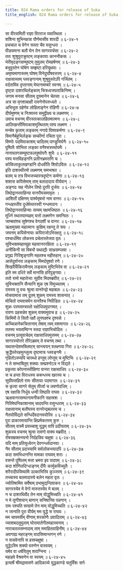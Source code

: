 ```yaml
---
title: 024 Rama orders for release of Suka
title_english: 024 Rama orders for release of Suka

---
```

<div class="audioEmbed"  caption="श्रीराम-हरिसीताराममूर्ति-घनपाठिभ्यां वचनम्" src="https://archive.org/download/Ramayana-recitation-Sriram-harisItArAmamUrti-Ghanapaati-v2/Kanda_6/Kanda_6_YK-024-Rama_orders_for_release_of_Suka_0.mp3"></div>

सा वीरसमिती राज्ञा विरराज व्यवस्थिता ।  
शशिना शुभिनक्षत्रा पौर्णमासीव शारदी ॥ ६-२४-१  
प्रचचाल च वेगेन त्रस्ता चैव वसुन्धरा ।  
पीड्यमाना बलौ घेन तेन सागरवर्चसा ॥ ६-२४-२  
ततः शुश्रुपुराक्रुष्टम् लङ्कायाः काननौकसः ।  
भेरीमृदङ्गसम्घुष्टम् तुमुलम् रोमहर्षणम् ॥ ६-२४-३  
बभूवुस्तेन घोषेण सम्हृष्टा हरियूथपाः ।  
अमृष्यमाणास्तम् घोषम् विनेदुर्घोषवत्तरम् ॥ ६-२४-४  
राक्षसास्तम् प्लवङ्गानाम् शुश्रुवुस्तेऽपि गर्जितम् ।  
वर्दतामिव दृप्तानाम् मेघानामम्बरे स्वनम् ॥ ६-२४-५  
दृष्ट्वा दाशरथिर्लङ्काम् चित्रध्वजपताकिनिम्म् ।  
जगाम मनसा सीताम् दूयमानेन चेतसा ॥ ६-२४-६  
अत्र सा मृगशाबाक्षी रावणेनोपरुध्यते ।  
अभिभूता ग्रहेणेव लोहिताङ्गेन रोहिणी ॥ ६-२४-७  
दीर्घमुष्णम् च निःश्वस्य समुद्वीक्ष्य च लक्ष्मणम् ।  
उवाच वचनम् वीरस्तत्कालहितमात्मनः ॥ ६-२४-८  
आलिखन्तीमिवाकाशमुत्थिताम् पश्य लक्ष्मण ।  
मन्सेव कृताम् लङ्काम् नगाग्रे विश्वकर्मणा ॥ ६-२४-९  
विमानैर्बहुभिर्लङ्क सम्कीर्णा रचिता पुरा ।  
विष्णोः पदमिवाकाशम् चादितम् पाण्डुभिर्घनैः ॥ ६-२४-१०  
पुष्पितैः शोभिता लङ्का वनैश्चत्ररथोपमैः ।  
नानापतगसम्घुष्टफलपुष्पोपगैः शुभैः ॥ ६-२४-११  
पश्य मत्तविहङ्गनि प्रलीनभ्रमराणि च ।  
कोकिलाकुलखण्डानि दोधवीति शिवोऽविलः ॥ ६-२४-१२  
इति दाशरथीरमो लक्ष्मणम् समभाषत ।  
बलम् च तत्र विभजच्चास्त्रदृष्टेन कर्मणा ॥ ६-२४-१३  
शशास कपिसेमाम् ताम् बलादादाय वीर्यवान् ।  
अङ्गदः सह नीलेन तिष्ठे दुरपि दुर्जयः ॥ ६-२४-१४  
तिष्ठेद्वानरवाहिन्या वानरौघसमावृतः ।  
आशिर्तो दक्षिणम् पार्श्वमृषभो नाम वानरः ॥ ६-२४-१५  
गन्धहस्तीव दुर्धर्षस्तरस्वी गन्धमादनः ।  
तिष्ठेद्वानरवाहिन्याः सव्यम् पक्षमधिष्ठतः ॥ ६-२४-१६  
मूर्ध्नि स्थास्याम्यहम् यत्तो लक्ष्मणेन समन्वितः ।  
जाम्बवांश्च सुषेणश्च वेगदर्शी च वानरः ॥ ६-२४-१७  
ऋक्षमुख्या महात्मानः कुक्षिम् रक्षन्तु ते त्रयः ।  
जघनम् कपिसेनायाः कपिराजोऽभिरक्षतु ॥ ६-२४-१८  
पश्चार्धमिव लोकस्य प्रचेतास्तेजपा वृतः ।  
सुविभक्तमहाव्यूहा महावानररक्षिता ॥ ६-२४-१९  
अनीकिनी सा विबभौ यथाद्यौः साभ्रसम्प्लवा ।  
प्रग़ृह्य गिरिशृङ्गाणि महतश्च महीरुहान् ॥ ६-२४-२०  
आसेदुर्वानरा लङ्काम् मिमर्दयुषवो रणे ।  
शिखरैर्विकिरामैनाम् लङ्काम् मुष्टिभिरेव वा ॥ ६-२४-२१  
इति स्म दधिरे सर्वे मानांसि हरिपुङ्गवाः ।  
ततो रामो महातेजाः सुग्रीव मिदमब्रवीत् ॥ ६-२४-२२  
सुविभक्तानि सैन्यानि शुक एष विमुच्यताम् ।  
रामस्य तु वचः श्रुत्वा वानरेन्द्रो महाबलः ॥ ६-२४-२३  
मोचयामास तम् दूतम् शुकम् रामस्य शासनात् ।  
मोचितो रामवाक्येन वानरैश्च निपीडितः ॥ ६-२४-२४  
शुकः परमसम्त्रस्तो रक्षोधिपमुपागमत् ।  
रावणः प्रहसन्नेव शुकम् वाक्यमुवाच ह ॥ ६-२४-२५  
किमिमौ ते सितौ पक्षौ लूनपक्ष्श्च दृश्यसे ।  
कच्चिन्नानेकचित्तानाम् तेषाम् त्वम् वशमागतः ॥ ६-२४-२६  
ततस्प भयसम्विग्न स्तदा राज्ञाभिचोदितः ।  
वचनम् प्रत्युवाचेदम् राक्षसाधिपमुत्तमम् ॥ ६-२४-२७  
सागरस्योत्तरे तीरेऽब्रवम् ते वचनम् तथा ।  
यथासन्देशमक्लिष्टम् सान्त्वयन् श्लक्ष्णया गिरा ॥ ६-२४-२८  
क्रुद्धैस्तेरहमुत्प्लुत्य दृष्टमात्रः प्लवङ्गमैः ।  
गृहितोऽस्म्यपि चारब्धो हन्तुम् लोप्तुम् च मुष्टिभिः ॥ ६-२४-२९  
न ते सम्भाषितुम् शक्याः सम्प्रश्नोऽत्र न विद्यते ।  
प्रकृत्या कोपनास्तीक्षिणा वानरा राक्षसाधिप ॥ ६-२४-३०  
स च हन्ता विराधस्य कबन्धस्य खरस्य च ।  
सुग्रीवसहितो रामः सीतायाः पदमागतः ॥ ६-२४-३१  
स कृत्वा सागरे सेतुम् तीर्त्वा च लवणोदधिम् ।  
एष रक्षासि निर्धूय धन्वी तिष्ठति राघवः ॥ ६-२४-३२  
ऋक्षवानरसम्घानामनीकानि सहस्रशः ।  
गिरिमेघनिकाशानाम् चादयन्ति वसुन्धराम् ॥ ६-२४-३३  
राक्षसानाम् बलौघस्य वानरेन्द्रबलस्य च ।  
नैतयोर्विद्यते सन्धिर्देवदानवयोरिव ॥ ६-२४-३४  
पुरा प्राकारमायान्ति क्षिप्रमेकतरम् कुरु ।  
सीताम् वास्मै प्रयच्चाशु युद्धम् वापि प्रदीयताम् ॥ ६-२४-३५  
शुकस्य वचनम् श्रुत्वा रावणो वाक्य मब्रवीत् ।  
रोषसम्रक्तनयनो निर्दहन्निव चक्षुषा ॥ ६-२४-३६  
यदि माम् प्रतियुध्येरन् देवगन्धर्वदानवाः ।  
नैव सीताम् प्रदास्यामि सर्वलोकभयादपि ॥ ६-२४-३७  
कदा समभिधानन्ति मामका राघवम् शराः ।  
वसन्ते पुष्पितम् मत्ता भ्रमरा इव पादपम् ॥ ६-२४-३८  
कदा शोणितदिग्धाङ्गम् दीपैः कार्मुकविच्युतैः ।  
शरैरादीपयिष्यामि उल्काभिरिव कुञ्जरम् ॥ ६-२४-३९  
तच्चास्य बलमादास्ये बलेन महता वृतः ।  
ज्योतिषामिव सर्वेषाम् प्रभामुद्यन्दिवाकरः ॥ ६-२४-४०  
सागरस्येव मे वेगो मारुतस्येव मे बलम् ।  
न च दाशरथिर्वेद तेन माम् योद्धुमिच्चति ॥ ६-२४-४१  
न मे तूणीशयान् बाणान् सनिषानिव पन्नगान् ।  
रामः पश्यति सम्ग्रामे तेन माम् योद्धुमिच्चति ॥ ६-२४-४२  
न जानाति पुरा वीर्यम् मम युद्धे स राघवः ।  
मम चापमयीम् वीणाम् शरकोणैः प्रवादिताम् ॥ ६-२४-४३  
ज्याशबदतुमुलाम् घोरामार्तगीतमहास्वनाम् ।  
नाराचतलसम्नादाम् ताम् ममाहितवाहिनीम् ॥ ६-२४-४४  
अवगाह्य महरङ्गम् वादयिष्यान्तगन् रणे ।  
न वासवेनापि स हस्रचक्षुषा ।  
युद्धेऽस्मि शक्यो वरुणेन वास्वयम् ।  
यमेव वा धर्षयितुम् शराग्निना ।  
महाहवे वैश्रवणेन वा स्वयम् ॥ ६-२४-४५  
इत्यार्षे श्रीमद्रामायणे आदिकाव्ये युद्धकाण्डे चतुर्विंशः सर्गः